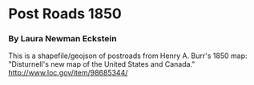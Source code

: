 # Post Roads 1850
### By Laura Newman Eckstein
This is a shapefile/geojson of postroads from Henry A. Burr's 1850 map: "Disturnell's new map of the United States and Canada." http://www.loc.gov/item/98685344/
